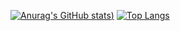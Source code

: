 [![Anurag's GitHub stats](https://github-readme-stats.vercel.app/api?username=alivarastepour&count_private=true))](https://github.com/anuraghazra/github-readme-stats)
[![Top Langs](https://github-readme-stats.vercel.app/api/top-langs/?username=alivarastepour&count_private=true&lang_count=2)](https://github.com/anuraghazra/github-readme-stats)
